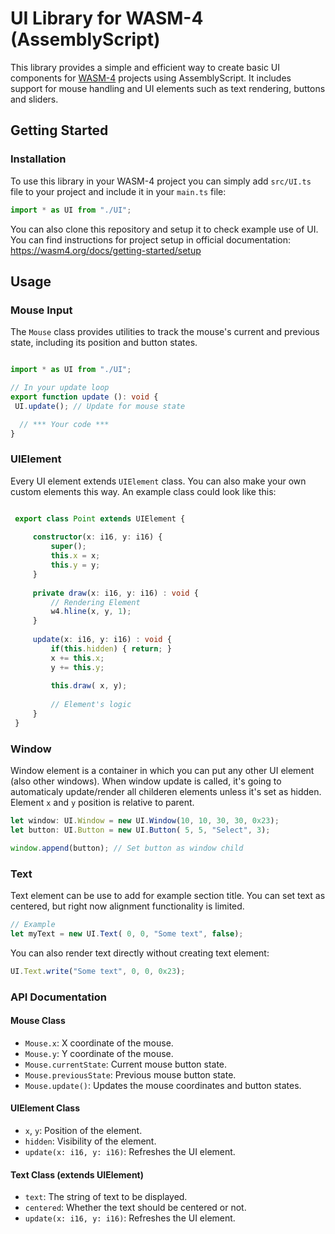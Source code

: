 # UI Library for WASM-4 (AssemblyScript)

This library provides a simple and efficient way to create basic UI components for [WASM-4](https://wasm4.org/) projects using AssemblyScript. It includes support for mouse handling and UI elements such as text rendering, buttons and sliders.

## Getting Started

### Installation

To use this library in your WASM-4 project you can simply add `src/UI.ts` file to your project and include it in your `main.ts` file: 

```typescript
import * as UI from "./UI";
```

You can also clone this repository and setup it to check example use of UI. You can find instructions for project setup in official documentation: 
https://wasm4.org/docs/getting-started/setup

## **Usage**

### Mouse Input
   The `Mouse` class provides utilities to track the mouse's current and previous state, including its position and button states.


   ```typescript
   
   import * as UI from "./UI";

   // In your update loop
   export function update (): void {
    UI.update(); // Update for mouse state

     // *** Your code ***
   }
   ```

### UIElement
  Every UI element extends `UIElement` class. You can also make your own custom elements this way.  An example class could look like this:
   ```typescript

    export class Point extends UIElement {
    
        constructor(x: i16, y: i16) {
            super();
            this.x = x;
            this.y = y;
        }
    
        private draw(x: i16, y: i16) : void {
            // Rendering Element
            w4.hline(x, y, 1);
        }
    
        update(x: i16, y: i16) : void {
            if(this.hidden) { return; }
            x += this.x;
            y += this.y;
    
            this.draw( x, y);
    
            // Element's logic
        }
    }
   ```

### Window
  Window element is a container in which you can put any other UI element (also other windows). When window update is called, it's going to automaticaly update/render all childeren elements unless it's set as hidden. Element `x` and `y` position is relative to parent.

   ```typescript
   let window: UI.Window = new UI.Window(10, 10, 30, 30, 0x23);
   let button: UI.Button = new UI.Button( 5, 5, "Select", 3);
   
   window.append(button); // Set button as window child
   ```
   
### Text
   Text element can be use to add for example section title. You can set text as centered, but right now alignment functionality is limited. 

   ```typescript
   // Example
   let myText = new UI.Text( 0, 0, "Some text", false);
   ```
   
   You can also render text directly without creating text element: 

   ```typescript
   UI.Text.write("Some text", 0, 0, 0x23);
   ```


### API Documentation

#### Mouse Class
- `Mouse.x`: X coordinate of the mouse.
- `Mouse.y`: Y coordinate of the mouse.
- `Mouse.currentState`: Current mouse button state.
- `Mouse.previousState`: Previous mouse button state.
- `Mouse.update()`: Updates the mouse coordinates and button states.

#### UIElement Class
- `x`, `y`: Position of the element.
- `hidden`: Visibility of the element.
- `update(x: i16, y: i16)`:  Refreshes the UI element.

#### Text Class (extends UIElement)
- `text`: The string of text to be displayed.
- `centered`: Whether the text should be centered or not.
- `update(x: i16, y: i16)`: Refreshes the UI element.
